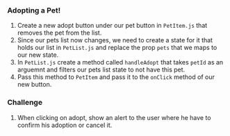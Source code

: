 ### Adopting a Pet!

1. Create a new adopt button under our pet button in `PetItem.js` that removes the pet from the list.
2. Since our pets list now changes, we need to create a state for it that holds our list in `PetList.js` and replace the prop `pets` that we maps to our new state.
3. In `PetList.js` create a method called `handleAdopt` that takes `petId` as an arguemnt and filters our pets list state to not have this pet.
4. Pass this method to `PetItem` and pass it to the `onClick` method of our new button.

### Challenge

1. When clicking on adopt, show an alert to the user where he have to confirm his adoption or cancel it.
